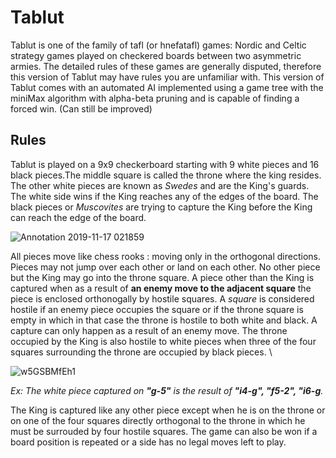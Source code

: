 # Tablut
Tablut is one of the family of tafl (or hnefatafl) games: Nordic and Celtic strategy games played on checkered boards between two asymmetric armies. The detailed rules of these games are generally disputed, 
therefore this version of Tablut may have rules you are unfamiliar with. This version of Tablut comes with an automated AI implemented using
a game tree with the miniMax algorithm with alpha-beta pruning and is capable of finding a forced win. (Can still be improved)
## Rules
Tablut is played on a 9x9 checkerboard starting with 9 white pieces and 16 black pieces.The middle square is called the throne where the king
resides. The other white pieces are known as *Swedes* and are the King's guards. The white side wins if the King reaches any of the edges of the board.
The black pieces or *Muscovites* are trying to capture the King before the King can reach the edge of the board. 

![Annotation 2019-11-17 021859](https://user-images.githubusercontent.com/47373165/69006267-6564f380-08e1-11ea-852b-92123e0b3758.png?style=centerme)

All pieces move like chess rooks : moving only in the orthogonal directions. Pieces may not jump over each other or land on each other. No 
other piece but the King may go into the throne square. A piece other than the King is captured when as a result of **an enemy move to the adjacent square**
the piece is enclosed orthonogally by hostile squares. A *square* is considered hostile if an enemy piece occupies the square or if the throne square is 
empty in which in that case the throne is hostile to both white and black. A capture can only happen as a result of an enemy move. 
The throne occupied by the King is also hostile to white pieces when three of the four squares surrounding the throne are occupied by black pieces. \

![w5GSBMfEh1](https://user-images.githubusercontent.com/47373165/69006659-02765b00-08e7-11ea-9a53-80aa7394b713.gif)

*Ex: The white piece captured on **"g-5"** is the result of **"i4-g", "f5-2", "i6-g**.*

The King is captured like any other piece except when he is on the throne or on one of the four squares directly orthogonal to the throne
in which he must be surrouded by four hostile squares. The game can also be won if a board position is repeated or a side has no legal moves left to play. 


